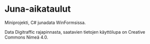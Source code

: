 # Juna-aikataulut

Miniprojekti, C# junadata WinFormsissa.

Data Digitraffic rajapinnasta,  saatavien tietojen käyttölupa on Creative Commons Nimeä 4.0.
